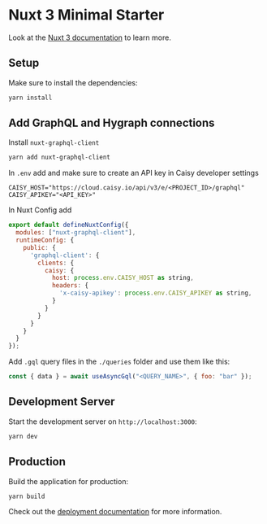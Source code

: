 # Nuxt 3 Minimal Starter

Look at the [Nuxt 3 documentation](https://nuxt.com/docs/getting-started/introduction) to learn more.

## Setup

Make sure to install the dependencies:

```bash
yarn install
```

## Add GraphQL and Hygraph connections

Install `nuxt-graphql-client`

```bash
yarn add nuxt-graphql-client
```

In `.env` add and make sure to create an API key in Caisy developer settings

```
CAISY_HOST="https://cloud.caisy.io/api/v3/e/<PROJECT_ID>/graphql"
CAISY_APIKEY="<API_KEY>"
```

In Nuxt Config add

```js
export default defineNuxtConfig({
  modules: ["nuxt-graphql-client"],
  runtimeConfig: {
    public: {
      'graphql-client': {
        clients: {
          caisy: {
            host: process.env.CAISY_HOST as string,
            headers: {
              'x-caisy-apikey': process.env.CAISY_APIKEY as string,
            }
          }
        }
      }
    }
  }
});
```

Add `.gql` query files in the `./queries` folder and use them like this:

```js
const { data } = await useAsyncGql("<QUERY_NAME>", { foo: "bar" });
```

## Development Server

Start the development server on `http://localhost:3000`:

```bash
yarn dev
```

## Production

Build the application for production:

```bash
yarn build
```

Check out the [deployment documentation](https://nuxt.com/docs/getting-started/deployment) for more information.
